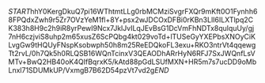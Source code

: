 $START$hhY0KergDkuQ7pi16WThtmtLLg0rbMCMziSvgrFXQr9mKft0O1Fynhh68FPQdxZwh9r5Zr7OVzYeM1fl+8Y+psx2wJDCOxDFBi0rKBn3LlI6ILXTlpq2CK383h8H9c2h9iR8yrPewI9Ncx7JklJvILqJEvBsG1DcVmFhNDTx8qulquUy/gj7nH6czjviS8uhp2m65xusZ6ScPQbg4kt029voTd+lTUSeGyYXEPbsXNOyCiKLvgGw9tHQUyFNspKsobwph50h8m25ReEDQkoFL3exu+RKO3ntrVt4qqewgTt2rvL/0h7Qk5h0RLQSB16WQnTcinxV3QEAODhARrHyN6RFJ7SxJWQnfLsVMTv+BwQ2HB40oK4QIfBqrxK5/kAtd88pGdLSUfMXN+HR5m7s7ucDD9oMbLnxl71SDUMkUP/VxmgB7B62D54pzVt7vd2g$END$